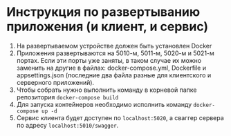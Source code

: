 # Инструкция по развертыванию приложения (и клиент, и сервис)
1. На развертываемом устройстве должен быть установлен Docker
2. Приложения развертываются на 5010-м, 5011-м, 5020-м и 5021-м портах. Если эти порты уже заняты, в таком случае их можно заменить на другие в файлах: docker-compose.yml, Dockerfile и appsettings.json (последние два файла разные для клиентского и серверного приложений).
3. Чтобы собрать нужно выполнить команду в корневой папке репозитория ```docker-compose build```
4. Для запуска контейнеров необходимо исполнить команду ```docker-compose up -d```
5. Сервис клиента будет доступен по ```localhost:5020```, а сваггер сервера по адресу ```localhost:5010/swagger```.
